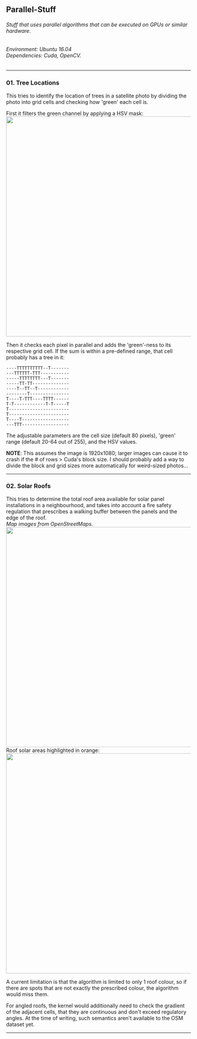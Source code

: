 <h2> Parallel-Stuff </h2> 
<h6> Stuff that uses parallel algorithms that can be executed on GPUs or similar hardware. </h6> 

<h6> Environment: Ubuntu 16.04 <br/> Dependencies: Cuda, OpenCV. </h6> 

--- 

### 01. Tree Locations 

This tries to identify the location of trees in a satellite photo by dividing the photo into grid cells and checking how 'green' each cell is. 

First it filters the green channel by applying a HSV mask: 
<img src="https://user-images.githubusercontent.com/13679090/39669457-b15140e0-511e-11e8-9e07-f5862c1f5962.jpg" width='600'> 

Then it checks each pixel in parallel and adds the 'green'-ness to its respective grid cell. If the sum is within a pre-defined range, that cell probably has a tree in it: 
``` 
----TTTTTTTTTT--T-------
---TTTTTT-TTT-----------
-----TTTTTTTT---T-------
-----TT-TT--------------
----T--TT--T------------
--------T---------------
T----T-TTT----TTTT------
T-T------------T-T-----T
T-----------------------
T-----------------------
T----T------------------
---TTT------------------
```

The adjustable parameters are the cell size (default 80 pixels), 'green' range (default 20-64 out of 255), and the HSV values. 

**NOTE**: This assumes the image is 1920x1080; larger images can cause it to crash if the # of rows > Cuda's block size. I should probably add a way to divide the block and grid sizes more automatically for weird-sized photos... 

--- 

### 02. Solar Roofs 

This tries to determine the total roof area available for solar panel installations in a neighbourhood, and takes into account a fire safety regulation that prescribes a walking buffer between the panels and the edge of the roof. <br/>
_Map images from OpenStreetMaps._ <br/> 
<img src="https://user-images.githubusercontent.com/13679090/40649981-cd2a9106-6364-11e8-882b-f18b757d407a.jpg" width='600'> 
<br/>Roof solar areas highlighted in orange: <br/> 
<img src="https://user-images.githubusercontent.com/13679090/40649982-cd68d2a4-6364-11e8-8f67-c7bfaa1fe549.jpg" width='600'>

A current limitation is that the algorithm is limited to only 1 roof colour, so if there are spots that are not exactly the prescribed colour, the algorithm would miss them. 

For angled roofs, the kernel would additionally need to check the gradient of the adjacent cells, that they are continuous and don't exceed regulatory angles. At the time of writing, such semantics aren't available to the OSM dataset yet. 

---
